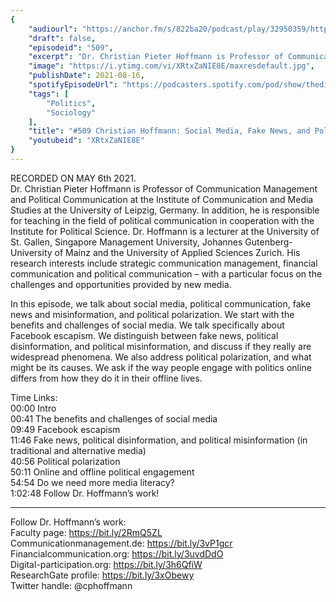 ```yaml
---
{
	"audiourl": "https://anchor.fm/s/822ba20/podcast/play/32950359/https%3A%2F%2Fd3ctxlq1ktw2nl.cloudfront.net%2Fstaging%2F2021-4-6%2Fe12ae837-3a35-1e86-203a-7917fd989a4a.m4a",
	"draft": false,
	"episodeid": "509",
	"excerpt": "Dr. Christian Pieter Hoffmann is Professor of Communication Management and Political Communication at the Institute of Communication and Media Studies at the University of Leipzig, Germany. In addition, he is responsible for teaching in the field of political communication in cooperation with the Institute for Political Science. Dr. Hoffmann is a lecturer at the University of St. Gallen, Singapore Management University, Johannes Gutenberg-University of Mainz and the University of Applied Sciences Zurich. His research interests include strategic communication management, financial communication and political communication – with a particular focus on the challenges and opportunities provided by new media.",
	"image": "https://i.ytimg.com/vi/XRtxZaNIE8E/maxresdefault.jpg",
	"publishDate": 2021-08-16,
	"spotifyEpisodeUrl": "https://podcasters.spotify.com/pod/show/thedissenter/episodes/509-Christian-Hoffmann-Social-Media--Fake-News--and-Political-Polarization-e10c2kn",
	"tags": [
		"Politics",
		"Sociology"
	],
	"title": "#509 Christian Hoffmann: Social Media, Fake News, and Political Polarization",
	"youtubeid": "XRtxZaNIE8E"
}
---
```

RECORDED ON MAY 6th 2021.  
Dr. Christian Pieter Hoffmann is Professor of Communication Management and Political Communication at the Institute of Communication and Media Studies at the University of Leipzig, Germany. In addition, he is responsible for teaching in the field of political communication in cooperation with the Institute for Political Science. Dr. Hoffmann is a lecturer at the University of St. Gallen, Singapore Management University, Johannes Gutenberg-University of Mainz and the University of Applied Sciences Zurich. His research interests include strategic communication management, financial communication and political communication – with a particular focus on the challenges and opportunities provided by new media.

In this episode, we talk about social media, political communication, fake news and misinformation, and political polarization. We start with the benefits and challenges of social media. We talk specifically about Facebook escapism. We distinguish between fake news, political disinformation, and political misinformation, and discuss if they really are widespread phenomena. We also address political polarization, and what might be its causes. We ask if the way people engage with politics online differs from how they do it in their offline lives.

Time Links:  
<time>00:00</time> Intro  
<time>00:41</time> The benefits and challenges of social media  
<time>09:49</time> Facebook escapism  
<time>11:46</time> Fake news, political disinformation, and political misinformation (in traditional and alternative media)  
<time>40:56</time> Political polarization  
<time>50:11</time> Online and offline political engagement  
<time>54:54</time> Do we need more media literacy?  
<time>1:02:48</time> Follow Dr. Hoffmann’s work!

---

Follow Dr. Hoffmann’s work:  
Faculty page: https://bit.ly/2RmQ5ZL  
Communicationmanagement.de: https://bit.ly/3vP1gcr  
Financialcommunication.org: https://bit.ly/3uvdDdO  
Digital-participation.org: https://bit.ly/3h6QfiW  
ResearchGate profile: https://bit.ly/3xObewy  
Twitter handle: @cphoffmann
